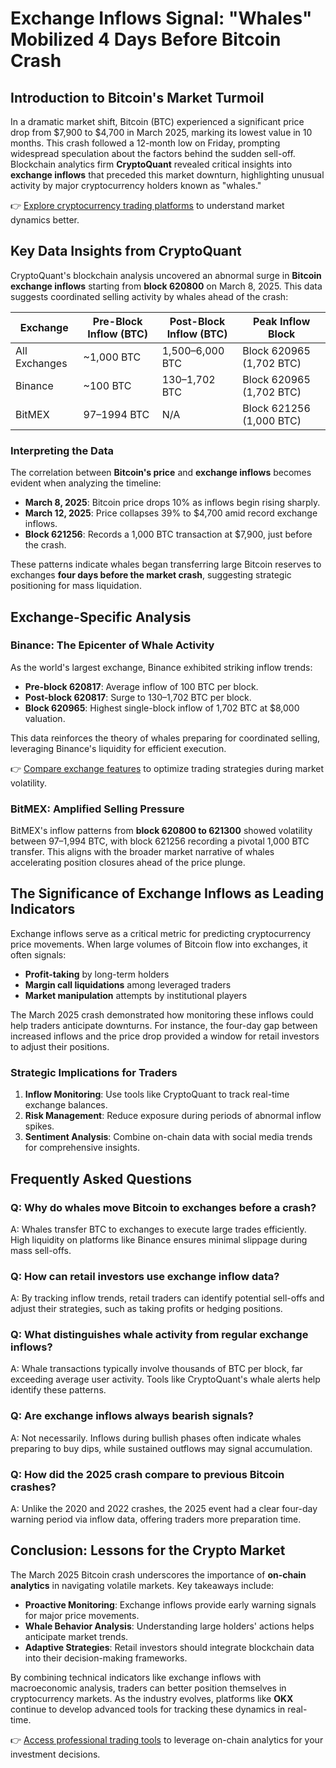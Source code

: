 # Exchange Inflows Signal: "Whales" Mobilized 4 Days Before Bitcoin Crash

## Introduction to Bitcoin's Market Turmoil  
In a dramatic market shift, Bitcoin (BTC) experienced a significant price drop from $7,900 to $4,700 in March 2025, marking its lowest value in 10 months. This crash followed a 12-month low on Friday, prompting widespread speculation about the factors behind the sudden sell-off. Blockchain analytics firm **CryptoQuant** revealed critical insights into **exchange inflows** that preceded this market downturn, highlighting unusual activity by major cryptocurrency holders known as "whales."

👉 [Explore cryptocurrency trading platforms](https://bit.ly/okx-bonus) to understand market dynamics better.

## Key Data Insights from CryptoQuant  
CryptoQuant's blockchain analysis uncovered an abnormal surge in **Bitcoin exchange inflows** starting from **block 620800** on March 8, 2025. This data suggests coordinated selling activity by whales ahead of the crash:

| Exchange | Pre-Block Inflow (BTC) | Post-Block Inflow (BTC) | Peak Inflow Block |
|---------|------------------------|-------------------------|--------------------|
| All Exchanges | ~1,000 BTC | 1,500–6,000 BTC | Block 620965 (1,702 BTC) |
| Binance | ~100 BTC | 130–1,702 BTC | Block 620965 (1,702 BTC) |
| BitMEX | 97–1994 BTC | N/A | Block 621256 (1,000 BTC) |

### Interpreting the Data  
The correlation between **Bitcoin's price** and **exchange inflows** becomes evident when analyzing the timeline:
- **March 8, 2025**: Bitcoin price drops 10% as inflows begin rising sharply.
- **March 12, 2025**: Price collapses 39% to $4,700 amid record exchange inflows.
- **Block 621256**: Records a 1,000 BTC transaction at $7,900, just before the crash.

These patterns indicate whales began transferring large Bitcoin reserves to exchanges **four days before the market crash**, suggesting strategic positioning for mass liquidation.

## Exchange-Specific Analysis  
### Binance: The Epicenter of Whale Activity  
As the world's largest exchange, Binance exhibited striking inflow trends:
- **Pre-block 620817**: Average inflow of 100 BTC per block.
- **Post-block 620817**: Surge to 130–1,702 BTC per block.
- **Block 620965**: Highest single-block inflow of 1,702 BTC at $8,000 valuation.

This data reinforces the theory of whales preparing for coordinated selling, leveraging Binance's liquidity for efficient execution.

👉 [Compare exchange features](https://bit.ly/okx-bonus) to optimize trading strategies during market volatility.

### BitMEX: Amplified Selling Pressure  
BitMEX's inflow patterns from **block 620800 to 621300** showed volatility between 97–1,994 BTC, with block 621256 recording a pivotal 1,000 BTC transfer. This aligns with the broader market narrative of whales accelerating position closures ahead of the price plunge.

## The Significance of Exchange Inflows as Leading Indicators  
Exchange inflows serve as a critical metric for predicting cryptocurrency price movements. When large volumes of Bitcoin flow into exchanges, it often signals:
- **Profit-taking** by long-term holders
- **Margin call liquidations** among leveraged traders
- **Market manipulation** attempts by institutional players

The March 2025 crash demonstrated how monitoring these inflows could help traders anticipate downturns. For instance, the four-day gap between increased inflows and the price drop provided a window for retail investors to adjust their positions.

### Strategic Implications for Traders  
1. **Inflow Monitoring**: Use tools like CryptoQuant to track real-time exchange balances.
2. **Risk Management**: Reduce exposure during periods of abnormal inflow spikes.
3. **Sentiment Analysis**: Combine on-chain data with social media trends for comprehensive insights.

## Frequently Asked Questions  

### Q: Why do whales move Bitcoin to exchanges before a crash?  
A: Whales transfer BTC to exchanges to execute large trades efficiently. High liquidity on platforms like Binance ensures minimal slippage during mass sell-offs.

### Q: How can retail investors use exchange inflow data?  
A: By tracking inflow trends, retail traders can identify potential sell-offs and adjust their strategies, such as taking profits or hedging positions.

### Q: What distinguishes whale activity from regular exchange inflows?  
A: Whale transactions typically involve thousands of BTC per block, far exceeding average user activity. Tools like CryptoQuant's whale alerts help identify these patterns.

### Q: Are exchange inflows always bearish signals?  
A: Not necessarily. Inflows during bullish phases often indicate whales preparing to buy dips, while sustained outflows may signal accumulation.

### Q: How did the 2025 crash compare to previous Bitcoin crashes?  
A: Unlike the 2020 and 2022 crashes, the 2025 event had a clear four-day warning period via inflow data, offering traders more preparation time.

## Conclusion: Lessons for the Crypto Market  
The March 2025 Bitcoin crash underscores the importance of **on-chain analytics** in navigating volatile markets. Key takeaways include:
- **Proactive Monitoring**: Exchange inflows provide early warning signals for major price movements.
- **Whale Behavior Analysis**: Understanding large holders' actions helps anticipate market trends.
- **Adaptive Strategies**: Retail investors should integrate blockchain data into their decision-making frameworks.

By combining technical indicators like exchange inflows with macroeconomic analysis, traders can better position themselves in cryptocurrency markets. As the industry evolves, platforms like **OKX** continue to develop advanced tools for tracking these dynamics in real-time.

👉 [Access professional trading tools](https://bit.ly/okx-bonus) to leverage on-chain analytics for your investment decisions.